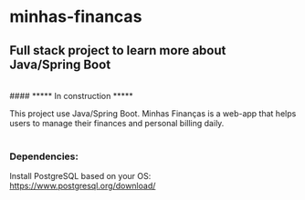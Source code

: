 # minhas-financas
## Full stack project to learn more about Java/Spring Boot
<br />
#### ***** In construction *****
<br />

This project use Java/Spring Boot.
Minhas Finanças is a web-app that helps users to manage their finances and personal billing daily.
<br /><br />
### Dependencies:
Install PostgreSQL based on your OS:
https://www.postgresql.org/download/
